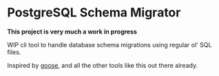 # PostgreSQL Schema Migrator

**This project is very much a work in progress**

WIP cli tool to handle database schema migrations using regular ol' SQL files.

Inspired by [goose](https://gitlab.com/blaskovicz/goose), and all the other
tools like this out there already.
